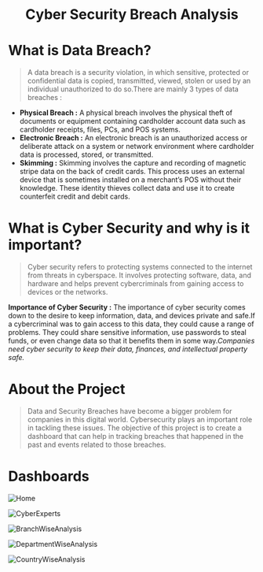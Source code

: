 <h1 align="center">Cyber Security Breach Analysis</h1>

# What is Data Breach?
> A data breach is a security violation, in which sensitive, protected or confidential data is copied, transmitted, viewed, stolen or used by an individual unauthorized to do so.There are mainly 3 types of data breaches :
* __Physical Breach :__ A physical breach involves the physical theft of documents or equipment containing cardholder account data such as cardholder receipts, files, PCs, and POS systems.
* __Electronic Breach :__ An electronic breach is an unauthorized access or deliberate attack on a system or network environment where cardholder data is processed, stored, or transmitted.
* __Skimming :__ Skimming involves the capture and recording of magnetic stripe data on the back of credit cards. This process uses an external device that is sometimes installed on a merchant’s POS without their knowledge. These identity thieves collect data and use it to create counterfeit credit and debit cards.

# What is Cyber Security and why is it important?
> Cyber security refers to protecting systems connected to the internet from threats in cyberspace. It involves protecting software, data, and hardware and helps prevent cybercriminals from gaining access to devices or the networks.

__Importance of Cyber Security :__ The importance of cyber security comes down to the desire to keep information, data, and devices private and safe.If a cybercriminal was to gain access to this data, they could cause a range of problems. They could share sensitive information, use passwords to steal funds, or even change data so that it benefits them in some way._Companies need cyber security to keep their data, finances, and intellectual property safe._

# About the Project
> Data and Security Breaches have become a bigger problem for companies in this digital world. Cybersecurity plays an important role in tackling these issues. The objective of this project is to create a dashboard that can help in tracking breaches that happened in the past and events related to those breaches.
# Dashboards

![Home](https://user-images.githubusercontent.com/96620780/152482364-1fae1e67-a420-42a0-b707-37f356ddfdb2.PNG)

![CyberExperts](https://user-images.githubusercontent.com/96620780/152482427-cf252c26-978c-4d42-affb-73a60d0723f8.PNG)

![BranchWiseAnalysis](https://user-images.githubusercontent.com/96620780/152482414-9cddb941-5931-4ae9-8c77-2faf93356d65.PNG)

![DepartmentWiseAnalysis](https://user-images.githubusercontent.com/96620780/152482417-f7eebeb0-1ce6-4ddb-97dd-49b27db052ea.PNG)

![CountryWiseAnalysis](https://user-images.githubusercontent.com/96620780/152482421-d9b9e959-1372-46df-8a68-fc040e8a80b5.PNG)


